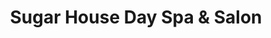 ---
title: "Sugar House Day Spa & Salon"
url: /alexandria/sugar-house-day-spa-and-salon/
shop: beauty
---